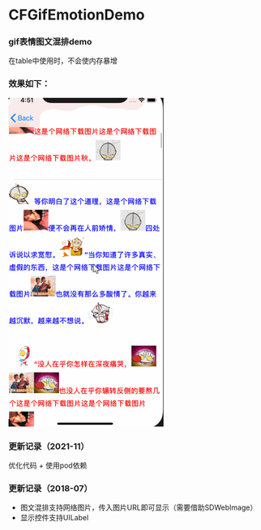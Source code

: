 # CFGifEmotionDemo

### gif表情图文混排demo
在table中使用时，不会使内存暴增

### 效果如下：

![image](https://github.com/yuchuanfeng/CFGifEmotionDemo/blob/master/Untitled.gif)

### 更新记录（2021-11）
优化代码 + 使用pod依赖

### 更新记录（2018-07）
- 图文混排支持网络图片，传入图片URL即可显示（需要借助SDWebImage）
- 显示控件支持UILabel
